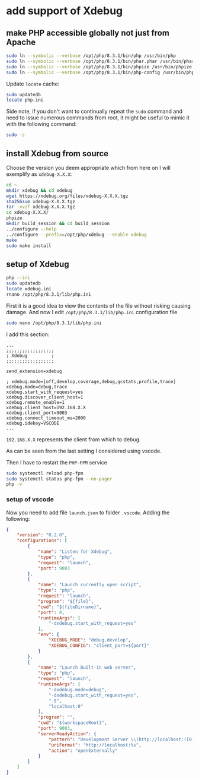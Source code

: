 # add support of Xdebug

## make PHP accessible globally not just from Apache

```bash
sudo ln --symbolic --verbose /opt/php/8.3.1/bin/php /usr/bin/php
sudo ln --symbolic --verbose /opt/php/8.3.1/bin/phar.phar /usr/bin/phar
sudo ln --symbolic --verbose /opt/php/8.3.1/bin/phpize /usr/bin/phpize
sudo ln --symbolic --verbose /opt/php/8.3.1/bin/php-config /usr/bin/php-config
```

Update `locate` cache:

```bash
sudo updatedb
locate php.ini
```

Side note, if you don't want to continually repeat the `sudo` command and need to issue numerous commands from root, it might be useful to mimic it with the following command:

```bash
sudo -s
```

## install Xdebug from source

Choose the version you deem appropriate which from here on I will exemplify as `xdebug-X.X.X`:

```bash
cd ~
mkdir xdebug && cd xdebug
wget https://xdebug.org/files/xdebug-X.X.X.tgz
sha256sum xdebug-X.X.X.tgz
tar -xvzf xdebug-X.X.X.tgz
cd xdebug-X.X.X/
phpize
mkdir build_session && cd build_session
../configure --help
../configure --prefix=/opt/php/xdebug --enable-xdebug
make
sudo make install
```

## setup of Xdebug

```bash
php --ini
sudo updatedb
locate xdebug.ini
rnano /opt/php/8.3.1/lib/php.ini
```

First it is a good idea to view the contents of the file without risking causing damage.
And now I edit `/opt/php/8.3.1/lib/php.ini` configuration file

```bash
sudo nano /opt/php/8.3.1/lib/php.ini
```

I add this section:

```text
...
;;;;;;;;;;;;;;;;;;
; Xdebug         ;
;;;;;;;;;;;;;;;;;;

zend_extension=xdebug

; xdebug.mode=[off,develop,coverage,debug,gcstats,profile,trace]
xdebug.mode=debug,trace
xdebug.start_with_request=yes
xdebug.discover_client_host=1
xdebug.remote_enable=1
xdebug.client_host=192.168.X.X
xdebug.client_port=9003
xdebug.connect_timeout_ms=2000
xdebug.idekey=VSCODE
...
```

`192.168.X.X` represents the client from which to debug.

As can be seen from the last setting I considered using vscode.

Then I have to restart the `PHP-FPM` service

```bash
sudo systemctl reload php-fpm
sudo systemctl status php-fpm --no-pager
php -v
```

### setup of vscode

Now you need to add file `launch.json` to folder `.vscode`.
Adding the following:

```json
{
    "version": "0.2.0",
    "configurations": [
        {
            "name": "Listen for Xdebug",
            "type": "php",
            "request": "launch",
            "port": 9003
        },
        {
            "name": "Launch currently open script",
            "type": "php",
            "request": "launch",
            "program": "${file}",
            "cwd": "${fileDirname}",
            "port": 0,
            "runtimeArgs": [
                "-dxdebug.start_with_request=yes"
            ],
            "env": {
                "XDEBUG_MODE": "debug,develop",
                "XDEBUG_CONFIG": "client_port=${port}"
            }
        },
        {
            "name": "Launch Built-in web server",
            "type": "php",
            "request": "launch",
            "runtimeArgs": [
                "-dxdebug.mode=debug",
                "-dxdebug.start_with_request=yes",
                "-S",
                "localhost:0"
            ],
            "program": "",
            "cwd": "${workspaceRoot}",
            "port": 9003,
            "serverReadyAction": {
                "pattern": "Development Server \\(http://localhost:([0-9]+)\\) started",
                "uriFormat": "http://localhost:%s",
                "action": "openExternally"
            }
        }
    ]
}
```
